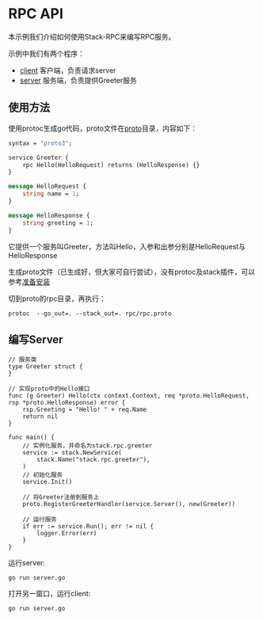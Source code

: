 # RPC API

本示例我们介绍如何使用Stack-RPC来编写RPC服务。

示例中我们有两个程序：

- [client](./client.go) 客户端，负责请求server
- [server](./server.go) 服务端，负责提供Greeter服务

## 使用方法

使用protoc生成go代码，proto文件在[proto](../../proto/service/rpc)目录，内容如下：

```proto
syntax = "proto3";

service Greeter {
    rpc Hello(HelloRequest) returns (HelloResponse) {}
}

message HelloRequest {
    string name = 1;
}

message HelloResponse {
    string greeting = 1;
}
```

它提供一个服务叫Greeter，方法叫Hello，入参和出参分别是HelloRequest与HelloResponse

生成proto文件（已生成好，但大家可自行尝试），没有protoc及stack插件，可以参考[准备安装](http://microhq.cn/docs/stack-rpc/prepare-env-cn)

切到proto的rpc目录，再执行：

```
protoc  --go_out=. --stack_out=. rpc/rpc.proto
```

## 编写Server

```golang
// 服务类
type Greeter struct {
}

// 实现proto中的Hello接口
func (g Greeter) Hello(ctx context.Context, req *proto.HelloRequest, rsp *proto.HelloResponse) error {
	rsp.Greeting = "Hello! " + req.Name
	return nil
}

func main() {
    // 实例化服务，并命名为stack.rpc.greeter
	service := stack.NewService(
		stack.Name("stack.rpc.greeter"),
	)
    // 初始化服务
	service.Init()

	// 将Greeter注册到服务上
	proto.RegisterGreeterHandler(service.Server(), new(Greeter))

    // 运行服务
	if err := service.Run(); err != nil {
		logger.Error(err)
	}
}
```

运行server:

```
go run server.go
```

打开另一窗口，运行client:

```
go run server.go
```